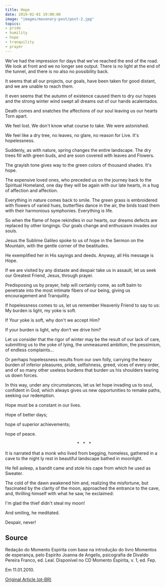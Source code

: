 ```yaml
---
title: Hope
date: 2019-02-01 19:00:00
image: "images/masonary-post/post-2.jpg"
topics: 
- pride
- humility
- hope
- tranquility
- prayer
---
```


We've had the impression for days that we've reached the end of the road. We look at
front and we no longer see output. There is no light at the end of the tunnel, and there is no
also no possibility back.

It seems that all our projects, our goals, have been taken for good
distant, and we are unable to reach them.

It even seems that the autumn of existence caused them to dry our
hopes and the strong winter wind swept all dreams out of our hands
acalentados.

Death comes and snatches the affections of our soul leaving us our hearts
Torn apart.

We feel lost. We don't know what course to take. We were astonished.

We feel like a dry tree, no leaves, no glare, no reason for
Live. It's hopelessness.

Suddenly, as with nature, spring changes the entire landscape. The
dry trees fill with green buds, and are soon covered with leaves and
Flowers.

The grayish tone gives way to the green colors of thousand shades. It's hope.

The expensive loved ones, who preceded us on the journey back to the Spiritual Homeland,
one day they will be again with our late hearts, in a hug of
affection and affection.

Everything in nature comes back to smile. The green grass is embroidered with flowers of
varied hues, butterflies dance in the air, the birds toast them with their
harmonious symphonies. Everything is life.

So when the flame of hope rekindles in our hearts, our dreams
defects are replaced by other longings. Our goals change and
enthusiasm invades our souls.

Jesus the Sublime Galileo spoke to us of hope in the Sermon on the Mountain, with the
gentle corner of the beatitudes.

He exemplified her in His sayings and deeds. Anyway, all His message is
Hope.

If we are visited by any distaste and despair take us in assault,
let us seek our Greatest Friend, Jesus, through prayer.

Predisposing us by prayer, help will certainly come, as soft balm to
penetrate into the most intimate fibers of our being, giving us encouragement and
Tranquility.

If hopelessness comes to us, let us remember Heavenly Friend to say to us: My
burden is light, my yoke is soft.

If Your yoke is soft, why don't we accept Him?

If your burden is light, why don't we drive him?

Let us consider that the rigor of winter may be the result of our lack of
care, submitting us to the yoke of lying, the unmeasured ambition, the
pessimism, of endless complaints...

Or perhaps hopelessness results from our own folly, carrying the
heavy burden of inferior pleasures, pride, selfishness, greed,
vices of every order, and of so many other useless burdens that burden us
his shoulders tearing us down forces.

In this way, under any circumstances, let us let hope invading us to
soul, confident in God, which always gives us new opportunities to remake
paths, seeking our redemption.

Hope must be a constant in our lives.

Hope of better days;

hope of superior achievements;

hope of peace.

                                                           *   *   *

It is narrated that a monk who lived from begging, homeless, gathered in a
cave to the night ly rest in beautiful landscape bathed in moonlight.

He fell asleep, a bandit came and stole his cape from which he used as
Sweater.

The cold of the dawn awakened him and, realizing the misfortune, but
fascinated by the clarity of the moon, approached the entrance to the cave, and,
thrilling himself with what he saw, he exclaimed:

I'm glad the thief didn't steal my moon!

And smiling, he meditated.

Despair, never!

## Source
Redação do Momento Espírita com base na introdução do
livro Momentos de esperança, pelo Espírito Joanna de Angelis,
psicografia de Divaldo Pereira Franco, ed. Leal.
Disponível no CD Momento Espírita, v. 1, ed. Fep.

Em 11.01.2010.


[Original Article (pt-BR)](http://momento.com.br/pt/ler_texto.php?id=802)
